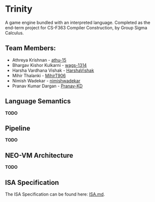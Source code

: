 # Trinity
A game engine bundled with an interpreted language. Completed as the end-term project for CS-F363 Compiler Construction, by Group Sigma Calculus.

## Team Members:
- Athreya Krishnan - [athu-15](https://github.com/athu-15)
- Bhargav Kishor Kulkarni - [wags-1314](https://github.com/wags-1314)
- Harsha Vardhana Vishak - [HarshaVishak](https://github.com/HarshaVishak)
- Mihir Thalanki - [MihirT906](https://github.com/MihirT906)
- Nimish Wadekar - [nimishwadekar](https://github.com/nimishwadekar)
- Pranav Kumar Dargan - [Pranav-KD](https://github.com/Pranav-KD)

## Language Semantics
**TODO**

## Pipeline
**TODO**

## NEO-VM Architecture
**TODO**

## ISA Specification
The ISA Specification can be found here: [ISA.md](ISA.md).
